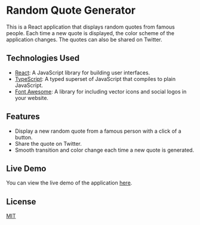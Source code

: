 # Random Quote Generator

This is a React application that displays random quotes from famous people. Each time a new quote is displayed, the color scheme of the application changes. The quotes can also be shared on Twitter.

## Technologies Used

- [React](https://reactjs.org/): A JavaScript library for building user interfaces.
- [TypeScript](https://www.typescriptlang.org/): A typed superset of JavaScript that compiles to plain JavaScript.
- [Font Awesome](https://fontawesome.com/): A library for including vector icons and social logos in your website.

## Features

- Display a new random quote from a famous person with a click of a button.
- Share the quote on Twitter.
- Smooth transition and color change each time a new quote is generated.

## Live Demo

You can view the live demo of the application [here](https://main--react-quotes-motivation.netlify.app/).

## License

[MIT](https://choosealicense.com/licenses/mit/)
